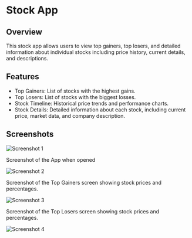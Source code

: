 # Stock App

## Overview
This stock app allows users to view top gainers, top losers, and detailed information about individual stocks including price history, current details, and descriptions.

## Features
- Top Gainers: List of stocks with the highest gains.
- Top Losers: List of stocks with the biggest losses.
- Stock Timeline: Historical price trends and performance charts.
- Stock Details: Detailed information about each stock, including current price, market data, and company description.

## Screenshots

![Screenshot 1](screenshots/Initial%20Screen.jpeg)

Screenshot of the App when opened

![Screenshot 2](screenshots/Top%20Gainers%20Screen.jpeg)

Screenshot of the Top Gainers screen showing stock prices and percentages.

![Screenshot 3](screenshots/Top%20Losers%20Screen.jpeg)

Screenshot of the Top Losers screen showing stock prices and percentages.

![Screenshot 4](screenshots/Stock%20Details%20Screen.jpeg)

